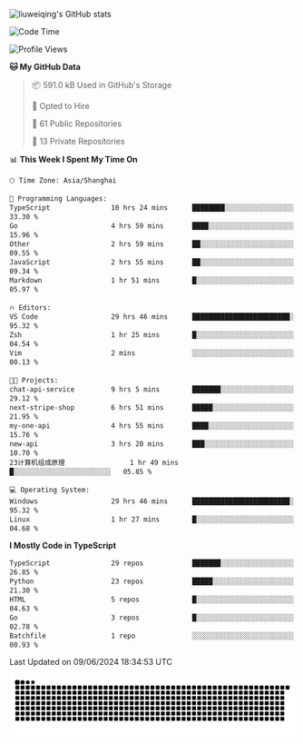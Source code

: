 ![liuweiqing's GitHub stats](https://github-readme-stats.vercel.app/api?username=14790897&show_icons=true&locale=cn&include_all_commits=true&count_private=true)

<!--START_SECTION:waka-->
![Code Time](http://img.shields.io/badge/Code%20Time-1%2C066%20hrs%2043%20mins-blue)

![Profile Views](http://img.shields.io/badge/Profile%20Views-5-blue)

**🐱 My GitHub Data** 

> 📦 591.0 kB Used in GitHub's Storage 
 > 
> 💼 Opted to Hire
 > 
> 📜 61 Public Repositories 
 > 
> 🔑 13 Private Repositories 
 > 
📊 **This Week I Spent My Time On** 

```text
🕑︎ Time Zone: Asia/Shanghai

💬 Programming Languages: 
TypeScript               10 hrs 24 mins      ████████░░░░░░░░░░░░░░░░░   33.30 % 
Go                       4 hrs 59 mins       ████░░░░░░░░░░░░░░░░░░░░░   15.96 % 
Other                    2 hrs 59 mins       ██░░░░░░░░░░░░░░░░░░░░░░░   09.55 % 
JavaScript               2 hrs 55 mins       ██░░░░░░░░░░░░░░░░░░░░░░░   09.34 % 
Markdown                 1 hr 51 mins        █░░░░░░░░░░░░░░░░░░░░░░░░   05.97 % 

🔥 Editors: 
VS Code                  29 hrs 46 mins      ████████████████████████░   95.32 % 
Zsh                      1 hr 25 mins        █░░░░░░░░░░░░░░░░░░░░░░░░   04.54 % 
Vim                      2 mins              ░░░░░░░░░░░░░░░░░░░░░░░░░   00.13 % 

🐱‍💻 Projects: 
chat-api-service         9 hrs 5 mins        ███████░░░░░░░░░░░░░░░░░░   29.12 % 
next-stripe-shop         6 hrs 51 mins       █████░░░░░░░░░░░░░░░░░░░░   21.95 % 
my-one-api               4 hrs 55 mins       ████░░░░░░░░░░░░░░░░░░░░░   15.76 % 
new-api                  3 hrs 20 mins       ███░░░░░░░░░░░░░░░░░░░░░░   10.70 % 
23计算机组成原理                1 hr 49 mins        █░░░░░░░░░░░░░░░░░░░░░░░░   05.85 % 

💻 Operating System: 
Windows                  29 hrs 46 mins      ████████████████████████░   95.32 % 
Linux                    1 hr 27 mins        █░░░░░░░░░░░░░░░░░░░░░░░░   04.68 % 
```

**I Mostly Code in TypeScript** 

```text
TypeScript               29 repos            ███████░░░░░░░░░░░░░░░░░░   26.85 % 
Python                   23 repos            █████░░░░░░░░░░░░░░░░░░░░   21.30 % 
HTML                     5 repos             █░░░░░░░░░░░░░░░░░░░░░░░░   04.63 % 
Go                       3 repos             █░░░░░░░░░░░░░░░░░░░░░░░░   02.78 % 
Batchfile                1 repo              ░░░░░░░░░░░░░░░░░░░░░░░░░   00.93 % 
```




 Last Updated on 09/06/2024 18:34:53 UTC
<!--END_SECTION:waka-->

<picture>
  <source media="(prefers-color-scheme: dark)" srcset="https://raw.githubusercontent.com/14790897/14790897/output/github-contribution-grid-snake-dark.svg" />
  <source media="(prefers-color-scheme: light)" srcset="https://raw.githubusercontent.com/14790897/14790897/output/github-contribution-grid-snake.svg" />
  <img alt="github-snake" src="https://raw.githubusercontent.com/14790897/14790897/output/github-contribution-grid-snake.svg" />
</picture>
